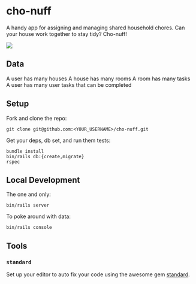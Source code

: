 # cho-nuff

A handy app for assigning and managing shared household chores. Can your house
work together to stay tidy? Cho-nuff!

![](https://media.giphy.com/media/3DnDRfZe2ubQc/giphy.gif)

## Data

A user has many houses
A house has many rooms
A room has many tasks
A user has many user tasks that can be completed

## Setup

Fork and clone the repo:

```shell
git clone git@github.com:<YOUR_USERNAME>/cho-nuff.git
```

Get your deps, db set, and run them tests:

```shell
bundle install
bin/rails db:{create,migrate}
rspec
```

## Local Development

The one and only:

```shell
bin/rails server
```

To poke around with data:

```shell
bin/rails console
```

## Tools

### `standard`

Set up your editor to auto fix your code using the awesome gem [standard](https://github.com/testdouble/standard).
